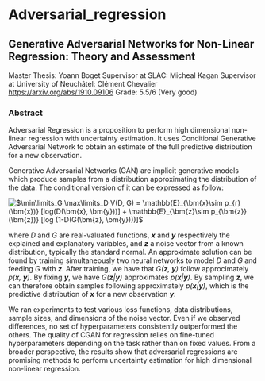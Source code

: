 # Adversarial_regression
## Generative Adversarial Networks for Non-Linear Regression: Theory and Assessment
 
Master Thesis: Yoann Boget
Supervisor at SLAC: Micheal Kagan
Supervisor at University of Neuchâtel: Clément Chevalier
https://arxiv.org/abs/1910.09106
Grade: 5.5/6 (Very good)

### Abstract

Adversarial Regression is a proposition to perform high dimensional non-linear regression with uncertainty estimation. It uses Conditional Generative Adversarial Network to obtain an estimate of the full predictive distribution for a new observation. 

Generative Adversarial Networks (GAN) are implicit generative models which produce samples from a distribution approximating the distribution of the data. The conditional version of it can be expressed as follow: 

<img src="https://latex.codecogs.com/gif.latex?\min\limits_G&space;\max\limits_D&space;V(D,&space;G)&space;=&space;\mathbb{E}_{\bm{x}\sim&space;p_{r}(\bm{x})}&space;[log(D(\bm{x},&space;\bm{y}))]&space;&plus;&space;\mathbb{E}_{\bm{z}\sim&space;p_{\bm{z}}(\bm{z})}&space;[log&space;(1-D(G(\bm{z},&space;\bm{y})))]" title="$\min\limits_G \max\limits_D V(D, G) = \mathbb{E}_{\bm{x}\sim p_{r}(\bm{x})} [log(D(\bm{x}, \bm{y}))] + \mathbb{E}_{\bm{z}\sim p_{\bm{z}}(\bm{z})} [log (1-D(G(\bm{z}, \bm{y})))]$"/>

where _D_ and _G_ are real-valuated functions, ___x___ and ___y___ respectively the explained and explanatory variables, and ___z___ a noise vector from a known distribution, typically the standard normal. An approximate solution can be found by training simultaneously two neural networks to model _D_ and _G_ and feeding _G_ with ___z___. After training, we have that _G(__z__, __y__)_ follow approcimately _p(__x__, __y__)_. By fixing ___y___, we have _G(__z__|__y__)_ approximates _p(__x__|__y__)_. By sampling ___z___, we can therefore obtain samples following approximately _p(__x__|__y__)_, which is the predictive distribution of ___x___ for a new observation ___y___. 

We ran experiments to test various loss functions, data distributions, sample sizes, and dimensions of the noise vector. Even if we observed differences, no set of hyperparameters consistently outperformed  the others. The quality of CGAN for regression relies on fine-tuned hyperparameters depending on the task rather than on fixed values. From a broader perspective, the results show that adversarial regressions are promising methods to perform uncertainty estimation for high dimensional non-linear regression. 


